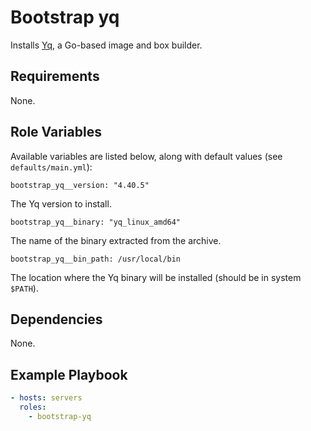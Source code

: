 
# Bootstrap yq

Installs [Yq](https://www.yq.io), a Go-based image and box builder.

## Requirements

None.

## Role Variables

Available variables are listed below, along with default values (see `defaults/main.yml`):

    bootstrap_yq__version: "4.40.5"

The Yq version to install.

    bootstrap_yq__binary: "yq_linux_amd64"

The name of the binary extracted from the archive.

    bootstrap_yq__bin_path: /usr/local/bin

The location where the Yq binary will be installed (should be in system `$PATH`).

## Dependencies

None.

## Example Playbook

```yaml
- hosts: servers
  roles:
    - bootstrap-yq

```
